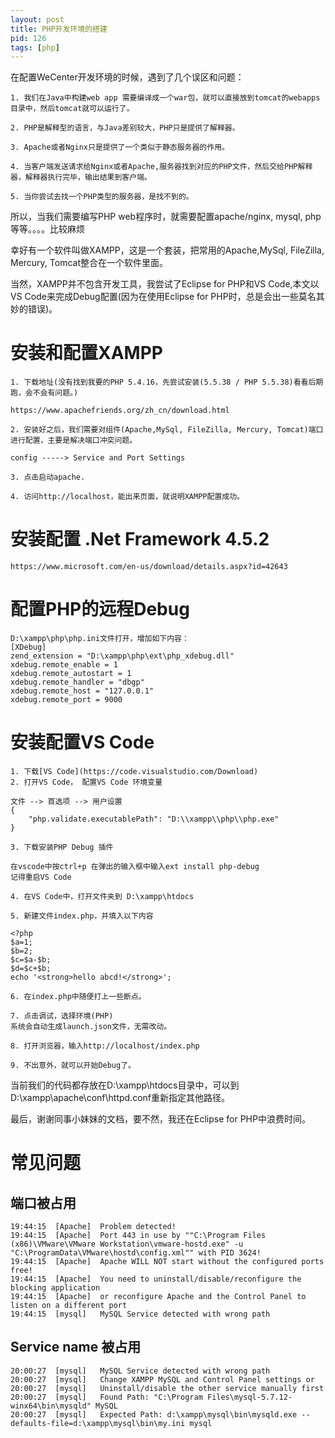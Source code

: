 ```yaml
---
layout: post
title: PHP开发环境的搭建
pid: 126
tags: [php]
---
```

在配置WeCenter开发环境的时候，遇到了几个误区和问题：

	1. 我们在Java中构建web app 需要编译成一个war包，就可以直接放到tomcat的webapps目录中，然后tomcat就可以运行了。

	2. PHP是解释型的语言，与Java差别较大，PHP只是提供了解释器。

	3. Apache或者Nginx只是提供了一个类似于静态服务器的作用。

	4. 当客户端发送请求给Nginx或者Apache,服务器找到对应的PHP文件，然后交给PHP解释器，解释器执行完毕，输出结果到客户端。

	5. 当你尝试去找一个PHP类型的服务器，是找不到的。

所以，当我们需要编写PHP web程序时，就需要配置apache/nginx, mysql, php等等。。。。比较麻烦

幸好有一个软件叫做XAMPP，这是一个套装，把常用的Apache,MySql, FileZilla, Mercury, Tomcat整合在一个软件里面。

当然，XAMPP并不包含开发工具，我尝试了Eclipse for PHP和VS Code,本文以VS Code来完成Debug配置(因为在使用Eclipse for PHP时，总是会出一些莫名其妙的错误)。

# 安装和配置XAMPP

	1. 下载地址(没有找到我要的PHP 5.4.16，先尝试安装(5.5.38 / PHP 5.5.38)看看后期跑，会不会有问题。)

	https://www.apachefriends.org/zh_cn/download.html

	2. 安装好之后，我们需要对组件(Apache,MySql, FileZilla, Mercury, Tomcat)端口进行配置，主要是解决端口冲突问题。

	config -----> Service and Port Settings

	3. 点击启动apache.

	4. 访问http://localhost，能出来页面，就说明XAMPP配置成功。


# 安装配置 .Net Framework 4.5.2

	https://www.microsoft.com/en-us/download/details.aspx?id=42643


# 配置PHP的远程Debug

	D:\xampp\php\php.ini文件打开，增加如下内容：
	[XDebug]  
	zend_extension = "D:\xampp\php\ext\php_xdebug.dll"  
	xdebug.remote_enable = 1
	xdebug.remote_autostart = 1
	xdebug.remote_handler = "dbgp"  
	xdebug.remote_host = "127.0.0.1"  
	xdebug.remote_port = 9000


# 安装配置VS Code
	1. 下载[VS Code](https://code.visualstudio.com/Download)
	2. 打开VS Code， 配置VS Code 环境变量

	文件 --> 首选项 --> 用户设置
	{
	    "php.validate.executablePath": "D:\\xampp\\php\\php.exe"
	}

	3. 下载安装PHP Debug 插件

	在vscode中按ctrl+p 在弹出的输入框中输入ext install php-debug
	记得重启VS Code

	4. 在VS Code中，打开文件夹到 D:\xampp\htdocs

	5. 新建文件index.php，并填入以下内容

	<?php
	$a=1;
	$b=2;
	$c=$a-$b;
	$d=$c+$b;
	echo '<strong>hello abcd!</strong>';

	6. 在index.php中随便打上一些断点。

	7. 点击调试，选择环境(PHP)
	系统会自动生成launch.json文件，无需改动。

	8. 打开浏览器，输入http://localhost/index.php

	9. 不出意外，就可以开始Debug了。


当前我们的代码都存放在D:\xampp\htdocs目录中，可以到D:\xampp\apache\conf\httpd.conf重新指定其他路径。


最后，谢谢同事小妹妹的文档，要不然，我还在Eclipse for PHP中浪费时间。



# 常见问题

## 端口被占用

	19:44:15  [Apache] 	Problem detected!
	19:44:15  [Apache] 	Port 443 in use by ""C:\Program Files (x86)\VMware\VMware Workstation\vmware-hostd.exe" -u "C:\ProgramData\VMware\hostd\config.xml"" with PID 3624!
	19:44:15  [Apache] 	Apache WILL NOT start without the configured ports free!
	19:44:15  [Apache] 	You need to uninstall/disable/reconfigure the blocking application
	19:44:15  [Apache] 	or reconfigure Apache and the Control Panel to listen on a different port
	19:44:15  [mysql] 	MySQL Service detected with wrong path


## Service name 被占用

	20:00:27  [mysql] 	MySQL Service detected with wrong path
	20:00:27  [mysql] 	Change XAMPP MySQL and Control Panel settings or
	20:00:27  [mysql] 	Uninstall/disable the other service manually first
	20:00:27  [mysql] 	Found Path: "C:\Program Files\mysql-5.7.12-winx64\bin\mysqld" MySQL
	20:00:27  [mysql] 	Expected Path: d:\xampp\mysql\bin\mysqld.exe --defaults-file=d:\xampp\mysql\bin\my.ini mysql

